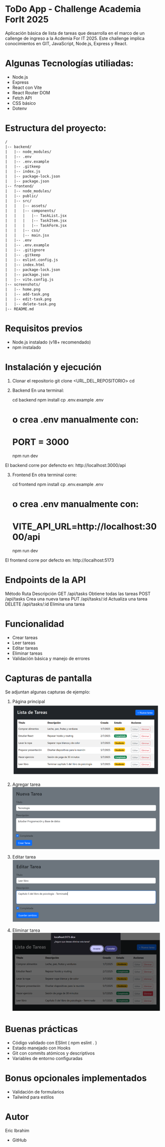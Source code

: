 # ToDo App - Challenge Academia ForIt 2025

Aplicación básica de lista de tareas que desarrolla en el marco de un callenge de ingreso a la Acdemia For IT 2025.
Este challenge implica conocimientos en GIT, JavaScript, Node.js, Express y React.

# Algunas Tecnologías utiliadas:
- Node.js
- Express
- React con Vite
- React Router DOM
- Fetch API
- CSS básico
- Dotenv


# Estructura del proyecto:
```plaintext
/
|-- backend/
|   |-- node_modules/
|   |-- .env
|   |-- .env.example
|   |-- .gitkeep
|   |-- index.js
|   |-- package-lock.json
|   |-- package.json
|-- frontend/
|   |-- node_modules/
|   |-- public/
|   |-- src/
|   |   |-- assets/
|   |   |-- components/
|   |   |   |-- TaskList.jsx
|   |   |   |-- TaskItem.jsx
|   |   |   |-- TaskForm.jsx
|   |   |-- css/
|   |   |-- main.jsx
|   |-- .env
|   |-- .env.example
|   |-- .gitignore
|   |-- .gitkeep
|   |-- eslint.config.js
|   |-- index.html
|   |-- package-lock.json
|   |-- package.json
|   |-- vite.config.js
|-- screenshots/
|   |-- home.png
|   |-- add-task.png
|   |-- edit-task.png
|   |-- delete-task.png
|-- README.md
```

# Requisitos previos
- Node.js instalado (v18+ recomendado)
- npm instalado

# Instalación y ejecución
1. Clonar el repositorio
    git clone <URL_DEL_REPOSITORIO>
    cd <nombre-del-repo>

2. Backend
En una terminal:

    cd backend 
    npm install
    cp .env.example .env
    # o crea .env manualmente con:
    # PORT = 3000
    npm run dev

El backend corre por defencto en:
http://localhost:3000/api

3. Frontend
En otra terminal corre:

    cd frontend
    npm install
    cp .env.example .env
    # o crea .env manualmente con:
    # VITE_API_URL=http://localhost:3000/api
    npm run dev

El frontend corre por defecto en:
http://localhost:5173

# Endpoints de la API

Método          Ruta                Descripción
GET             /api/tasks          Obtiene todas las tareas
POST            /api/tasks          Crea una nueva tarea
PUT             /api/tasks/:id      Actualiza una tarea
DELETE          /api/tasks/:id      Elimina una tarea

# Funcionalidad
- Crear tareas
- Leer tareas
- Editar tareas
- Eliminar tareas
- Validación básica y manejo de errores

# Capturas de pantalla
Se adjuntan algunas capturas de ejemplo:

1. Página principal
![home](screenshots/home.png)

2. Agregar tarea
![add-task](screenshots/add-task.png)

3. Editar tarea
![edit-task](screenshots/edit-task.png)

4. Eliminar tarea
![delete-task](screenshots/delete-task.png)

# Buenas prácticas
- Código validado con ESlint ( npm eslint . )
- Estado manejado con Hooks
- Git con commits atómicos y descriptivos
- Variables de entorno configuradas

# Bonus opcionales implementados
- Validación de formularios
- Tailwind para estilos

# Autor
Eric Ibrahim
- GitHub
